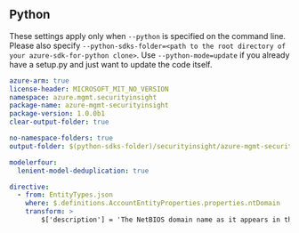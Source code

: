 ## Python

These settings apply only when `--python` is specified on the command line.
Please also specify `--python-sdks-folder=<path to the root directory of your azure-sdk-for-python clone>`.
Use `--python-mode=update` if you already have a setup.py and just want to update the code itself.

``` yaml $(python)
azure-arm: true
license-header: MICROSOFT_MIT_NO_VERSION
namespace: azure.mgmt.securityinsight
package-name: azure-mgmt-securityinsight
package-version: 1.0.0b1
clear-output-folder: true
```

``` yaml $(python)
no-namespace-folders: true
output-folder: $(python-sdks-folder)/securityinsight/azure-mgmt-securityinsight/azure/mgmt/securityinsight
```

``` yaml $(python)
modelerfour:
  lenient-model-deduplication: true

directive:
  - from: EntityTypes.json
    where: $.definitions.AccountEntityProperties.properties.ntDomain
    transform: >
        $['description'] = 'The NetBIOS domain name as it appears in the alert format - domain/username. Examples: NT AUTHORITY.';
```
